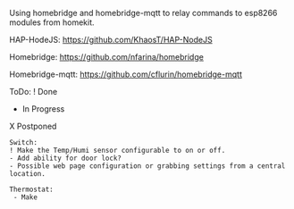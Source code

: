 Using homebridge and homebridge-mqtt to relay commands to esp8266 modules from homekit.

HAP-HodeJS: https://github.com/KhaosT/HAP-NodeJS

Homebridge: https://github.com/nfarina/homebridge

Homebridge-mqtt: https://github.com/cflurin/homebridge-mqtt

ToDo:
! Done

- In Progress

X Postponed

	Switch:
	! Make the Temp/Humi sensor configurable to on or off.
	- Add ability for door lock?
	- Possible web page configuration or grabbing settings from a central location.
	
	Thermostat:
	 - Make